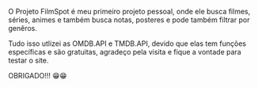 O Projeto FilmSpot é meu primeiro projeto pessoal, onde ele busca filmes, séries, animes e também busca notas, posteres e pode também filtrar por genêros.

Tudo isso utlizei as OMDB.API e TMDB.API, devido que elas tem funções específicas e são gratuitas, agradeço pela visita e fique a vontade para testar o site.

OBRIGADO!!! 😁😁
